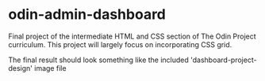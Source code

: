 # odin-admin-dashboard
Final project of the intermediate HTML and CSS section of The Odin Project curriculum. This project will largely focus on incorporating CSS grid. 

The final result should look something like the included 'dashboard-project-design' image file